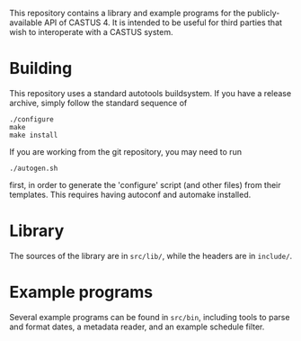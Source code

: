 This repository contains a library and example programs for the
publicly-available API of CASTUS 4. It is intended to be useful
for third parties that wish to interoperate with a CASTUS system.

# Building

This repository uses a standard autotools buildsystem. If you
have a release archive, simply follow the standard sequence of

```
./configure
make
make install
```
If you are working from the git repository, you may need to run
```
./autogen.sh
```
first, in order to generate the 'configure' script (and other
files) from their templates. This requires having autoconf
and automake installed.

# Library

The sources of the library are in `src/lib/`, while the headers
are in `include/`.

# Example programs

Several example programs can be found in `src/bin`, including
tools to parse and format dates, a metadata reader, and an
example schedule filter.

